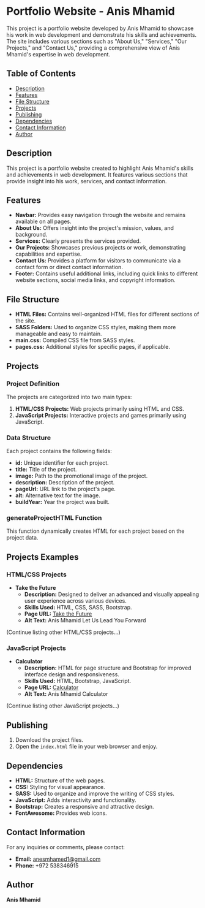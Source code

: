 # Portfolio Website - Anis Mhamid

This project is a portfolio website developed by Anis Mhamid to showcase his work in web development and demonstrate his skills and achievements. The site includes various sections such as "About Us," "Services," "Our Projects," and "Contact Us," providing a comprehensive view of Anis Mhamid's expertise in web development.

## Table of Contents
- [Description](#description)
- [Features](#features)
- [File Structure](#file-structure)
- [Projects](#projects)
- [Publishing](#publishing)
- [Dependencies](#dependencies)
- [Contact Information](#contact-information)
- [Author](#author)

## Description
This project is a portfolio website created to highlight Anis Mhamid's skills and achievements in web development. It features various sections that provide insight into his work, services, and contact information.

## Features
- **Navbar:** Provides easy navigation through the website and remains available on all pages.
- **About Us:** Offers insight into the project's mission, values, and background.
- **Services:** Clearly presents the services provided.
- **Our Projects:** Showcases previous projects or work, demonstrating capabilities and expertise.
- **Contact Us:** Provides a platform for visitors to communicate via a contact form or direct contact information.
- **Footer:** Contains useful additional links, including quick links to different website sections, social media links, and copyright information.

## File Structure
- **HTML Files:** Contains well-organized HTML files for different sections of the site.
- **SASS Folders:** Used to organize CSS styles, making them more manageable and easy to maintain.
- **main.css:** Compiled CSS file from SASS styles.
- **pages.css:** Additional styles for specific pages, if applicable.

## Projects

### Project Definition
The projects are categorized into two main types:
1. **HTML/CSS Projects:** Web projects primarily using HTML and CSS.
2. **JavaScript Projects:** Interactive projects and games primarily using JavaScript.

### Data Structure
Each project contains the following fields:
- **id:** Unique identifier for each project.
- **title:** Title of the project.
- **image:** Path to the promotional image of the project.
- **description:** Description of the project.
- **pageUrl:** URL link to the project's page.
- **alt:** Alternative text for the image.
- **buildYear:** Year the project was built.

### generateProjectHTML Function
This function dynamically creates HTML for each project based on the project data.

## Projects Examples

### HTML/CSS Projects
- **Take the Future**
  - **Description:** Designed to deliver an advanced and visually appealing user experience across various devices.
  - **Skills Used:** HTML, CSS, SASS, Bootstrap.
  - **Page URL:** [Take the Future](#)
  - **Alt Text:** Anis Mhamid Let Us Lead You Forward

(Continue listing other HTML/CSS projects...)

### JavaScript Projects
- **Calculator**
  - **Description:** HTML for page structure and Bootstrap for improved interface design and responsiveness.
  - **Skills Used:** HTML, Bootstrap, JavaScript.
  - **Page URL:** [Calculator](#)
  - **Alt Text:** Anis Mhamid Calculator

(Continue listing other JavaScript projects...)

## Publishing
1. Download the project files.
2. Open the `index.html` file in your web browser and enjoy.

## Dependencies
- **HTML:** Structure of the web pages.
- **CSS:** Styling for visual appearance.
- **SASS:** Used to organize and improve the writing of CSS styles.
- **JavaScript:** Adds interactivity and functionality.
- **Bootstrap:** Creates a responsive and attractive design.
- **FontAwesome:** Provides web icons.

## Contact Information
For any inquiries or comments, please contact:
- **Email:** anesmhamed1@gmail.com
- **Phone:** +972 538346915

## Author
**Anis Mhamid**

